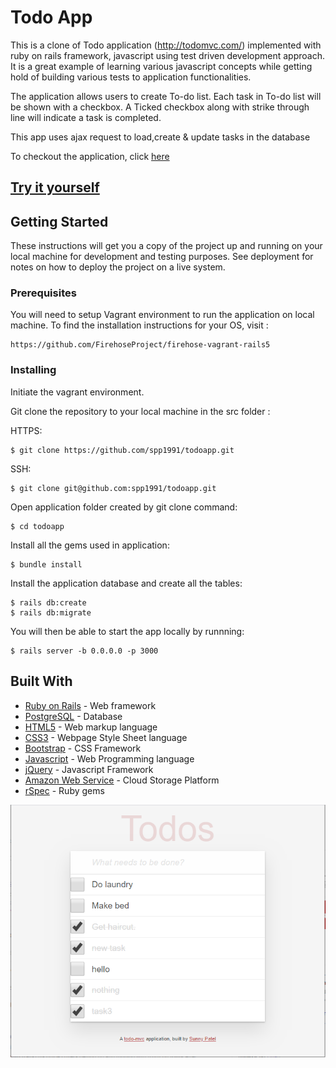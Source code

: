 # Todo App

This is a clone of Todo application (http://todomvc.com/)  implemented with ruby on rails framework, javascript using test driven development approach. It is a great example of learning various javascript concepts while getting hold of building various tests to application functionalities.  

The application allows users to create To-do list. Each task in To-do list will be shown with a checkbox. A Ticked checkbox along with strike through line will indicate a task is completed. 

This app uses ajax request to load,create & update tasks in the database   

To checkout the application, click [here](https://todo-sunny-patel.herokuapp.com) 

## [Try it yourself](https://todo-sunny-patel.herokuapp.com) 


## Getting Started

These instructions will get you a copy of the project up and running on your local machine for development and testing purposes. See deployment for notes on how to deploy the project on a live system.

### Prerequisites

You will need to setup Vagrant environment to run the application on local machine. To find the installation instructions for your OS, visit :

```
https://github.com/FirehoseProject/firehose-vagrant-rails5
```
### Installing

Initiate the vagrant environment.

Git clone the repository to your local machine in the src folder :

HTTPS:
```
$ git clone https://github.com/spp1991/todoapp.git
```

SSH:

```
$ git clone git@github.com:spp1991/todoapp.git
```

Open application folder created by git clone command:

```
$ cd todoapp
```

Install all the gems used in application:

```
$ bundle install
```

Install the application database and create all the tables:

```
$ rails db:create
$ rails db:migrate
```

You will then be able to start the app locally by runnning:

```
$ rails server -b 0.0.0.0 -p 3000
```

## Built With

* [Ruby on Rails](https://rubyonrails.org/) - Web framework
* [PostgreSQL](https://www.postgresql.org/) - Database
* [HTML5](https://en.wikipedia.org/wiki/HTML5) - Web markup language
* [CSS3](http://www.css3.info/) - Webpage Style Sheet language
* [Bootstrap](https://getbootstrap.com/) - CSS Framework
* [Javascript](https://www.javascript.com/) - Web Programming language
* [jQuery](https://jquery.com/) - Javascript Framework
* [Amazon Web Service](https://aws.amazon.com/) - Cloud Storage Platform 
* [rSpec](https://rspec.info/) - Ruby gems

<img src="screenshot.PNG" alt="Screenshot">

